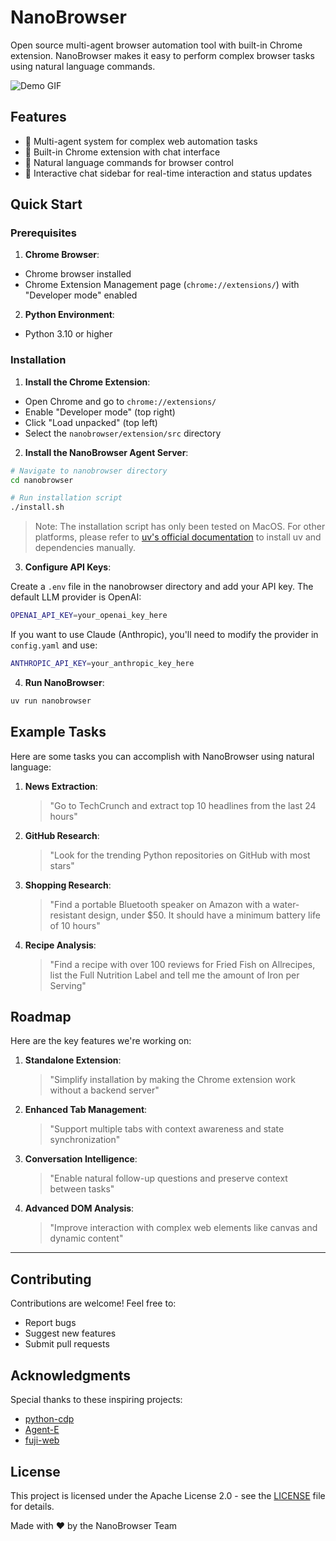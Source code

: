 # NanoBrowser

Open source multi-agent browser automation tool with built-in Chrome extension. NanoBrowser makes it easy to perform complex browser tasks using natural language commands.

![Demo GIF](https://github.com/user-attachments/assets/94f6e4e6-290d-4b6a-b68e-8ebcf038ded5)

## Features

- 🤖 Multi-agent system for complex web automation tasks
- 🔌 Built-in Chrome extension with chat interface
- 🧠 Natural language commands for browser control
- 💬 Interactive chat sidebar for real-time interaction and status updates

## Quick Start

### Prerequisites

1. **Chrome Browser**:
- Chrome browser installed
- Chrome Extension Management page (`chrome://extensions/`) with "Developer mode" enabled

2. **Python Environment**:
- Python 3.10 or higher

### Installation

1. **Install the Chrome Extension**:
- Open Chrome and go to `chrome://extensions/`
- Enable "Developer mode" (top right)
- Click "Load unpacked" (top left)
- Select the `nanobrowser/extension/src` directory

2. **Install the NanoBrowser Agent Server**:
```bash
# Navigate to nanobrowser directory
cd nanobrowser

# Run installation script
./install.sh
```

> Note: The installation script has only been tested on MacOS. For other platforms, please refer to [uv's official documentation](https://github.com/astral-sh/uv) to install uv and dependencies manually.

3. **Configure API Keys**:

Create a `.env` file in the nanobrowser directory and add your API key. The default LLM provider is OpenAI:
```bash
OPENAI_API_KEY=your_openai_key_here
```

If you want to use Claude (Anthropic), you'll need to modify the provider in `config.yaml` and use:
```bash
ANTHROPIC_API_KEY=your_anthropic_key_here
```

4. **Run NanoBrowser**:
```bash
uv run nanobrowser
```

## Example Tasks

Here are some tasks you can accomplish with NanoBrowser using natural language:

1. **News Extraction**:
   > "Go to TechCrunch and extract top 10 headlines from the last 24 hours"

2. **GitHub Research**:
   > "Look for the trending Python repositories on GitHub with most stars"

3. **Shopping Research**:
   > "Find a portable Bluetooth speaker on Amazon with a water-resistant design, under $50. It should have a minimum battery life of 10 hours"

4. **Recipe Analysis**:
   > "Find a recipe with over 100 reviews for Fried Fish on Allrecipes, list the Full Nutrition Label and tell me the amount of Iron per Serving"

## Roadmap

Here are the key features we're working on:

1. **Standalone Extension**:
   > "Simplify installation by making the Chrome extension work without a backend server"

2. **Enhanced Tab Management**:
   > "Support multiple tabs with context awareness and state synchronization"

3. **Conversation Intelligence**:
   > "Enable natural follow-up questions and preserve context between tasks"

4. **Advanced DOM Analysis**:
   > "Improve interaction with complex web elements like canvas and dynamic content"

---

## Contributing

Contributions are welcome! Feel free to:
- Report bugs
- Suggest new features
- Submit pull requests

## Acknowledgments

Special thanks to these inspiring projects:
- [python-cdp](https://github.com/HMaker/python-cdp)
- [Agent-E](https://github.com/EmergenceAI/Agent-E)
- [fuji-web](https://github.com/normal-computing/fuji-web)

## License

This project is licensed under the Apache License 2.0 - see the [LICENSE](LICENSE) file for details.

Made with ❤️ by the NanoBrowser Team